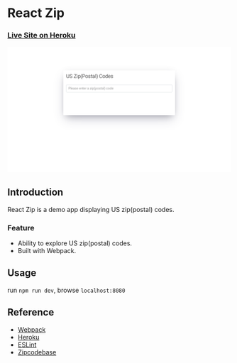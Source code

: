 # React Zip
### [Live Site on Heroku](https://serdarsen-react-zip.herokuapp.com/)

![React Zip](./screenshot.png)

## Introduction
React Zip is a demo app displaying US zip(postal) codes.

### Feature
- Ability to explore US zip(postal) codes.
- Built with Webpack.

## Usage
run `npm run dev`, browse `localhost:8080`

## Reference
- [Webpack](https://webpack.js.org/)
- [Heroku](https://devcenter.heroku.com/categories/deployment)
- [ESLint](https://eslint.org/)
- [Zipcodebase](https://zipcodebase.com/)